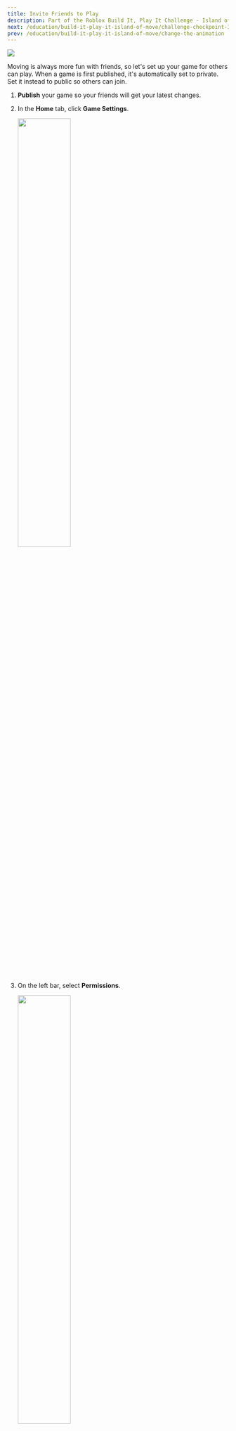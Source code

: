 ```yaml
---
title: Invite Friends to Play
description: Part of the Roblox Build It, Play It Challenge - Island of Move. Share the final experience with others.
next: /education/build-it-play-it-island-of-move/challenge-checkpoint-3
prev: /education/build-it-play-it-island-of-move/change-the-animation
---
```


<img src="../../assets/education/build-it-play-it-island-of-move/invite-friends-to-play/hero-banner.jpeg" />

Moving is always more fun with friends, so let's set up your game for others can play. When a game is first published, it's automatically set to private. Set it instead to public so others can join.

1. **Publish** your game so your friends will get your latest changes.

2. In the **Home** tab, click **Game Settings**.

   <img src="../../assets/education/build-it-play-it-island-of-move/invite-friends-to-play/game-settings.png" width="50%" />

3. On the left bar, select **Permissions**.

   <img src="../../assets/education/build-it-play-it-island-of-move/invite-friends-to-play/game-settings-permissions.png" width="50%" />

4. Choose **Public**.

   <img src="../../assets/education/build-it-play-it-island-of-move/invite-friends-to-play/make-public.png" width="50%" />

5. Click **Save**.
